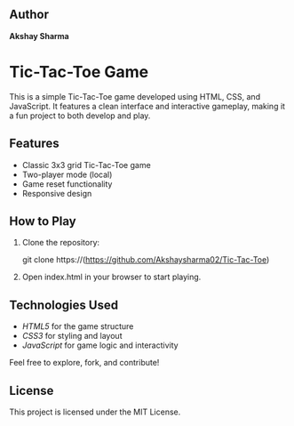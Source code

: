 ## Author 
 **Akshay Sharma**

# Tic-Tac-Toe Game

This is a simple Tic-Tac-Toe game developed using HTML, CSS, and JavaScript. It features a clean interface and interactive gameplay, making it a fun project to both develop and play.
 
## Features

- Classic 3x3 grid Tic-Tac-Toe game
- Two-player mode (local)
- Game reset functionality
- Responsive design

## How to Play

1. Clone the repository:
    
    git clone https://(https://github.com/Akshaysharma02/Tic-Tac-Toe)
    
2. Open index.html in your browser to start playing.

## Technologies Used

- *HTML5* for the game structure
- *CSS3* for styling and layout
- *JavaScript* for game logic and interactivity

Feel free to explore, fork, and contribute!

## License

This project is licensed under the MIT License.

